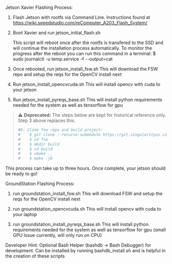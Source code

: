 Jetson Xavier Flashing Process:

1. Flash Jetson with rootfs via Command Line. Instructions found at https://wiki.seeedstudio.com/reComputer_A203_Flash_System/

2. Boot Xavier and run jetson_initial_flash.sh

    This script will reboot once after the rootfs is transfered to the SSD and will continue the installation process automatically. To monitor the progress after the reboot you can run this command in a terminal:
    $ sudo journalctl -u temp.service -f --output=cat

3. Once rebooted, run jetson_install_fsw.sh
    This will download the FSW repo and setup the reqs for the OpenCV install next

4. Run jetson_install_opencvcuda.sh 
    This will install opencv with cuda to your jetson

5. Run jetson_install_pyreqs_base.sh
    This will install python requirements needed for the system as well as tensorflow for gpu

> ⚠️ **Deprecated:** The steps below are kept for historical reference only. Step 3 above replaces this.
>
> ```bash
> #6. Clone fsw repo and build project:
> #    $ git clone --recurse-submodule https://git.singularityus.com/revere/fsw.git
> #    $ cd fsw
> #    $ mkdir build
> #    $ cd build
> #    $ cmake ..
> #    $ make -j6
> ```

This process can take up to three hours. Once complete, your jetson should be ready to go!

GroundStation Flashing Process:

1. run groundstation_install_fsw.sh
    This will download FSW and setup the reqs for the OpenCV install next

2. run groundstation_opencvcuda.sh
    This will install opencv with cuda to your laptop

3. run groundstation_install_pyreqs_base.sh
    This will install python requirements needed for the system as well as tensorflow for gpu (small GPU Issue currently, will only run on CPU)

Developer Hint:
Optional Bash Helper (bashdb -> Bash Debugger) for development. Can be installed by running bashdb_install.sh and is helpful in the creation of these scripts
